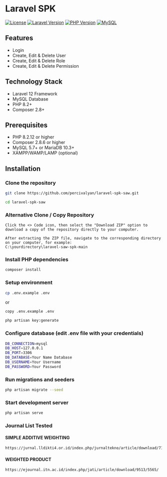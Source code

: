 # Laravel SPK

[![License](https://img.shields.io/badge/license-MIT-blue.svg)](LICENSE)
[![Laravel Version](https://img.shields.io/badge/Laravel-12.x-red.svg)](https://laravel.com)
[![PHP Version](https://img.shields.io/badge/PHP-8.2.12-777BB4.svg)](https://php.net/)
[![MySQL](https://img.shields.io/badge/MySQL-Compatible-yellow.svg)](https://www.mysql.com/)


## Features

- Login
- Create, Edit & Delete User
- Create, Edit & Delete Role
- Create, Edit & Delete Permission

## Technology Stack

- Laravel 12 Framework
- MySQL Database
- PHP 8.2+
- Composer 2.8+

## Prerequisites

- PHP 8.2.12 or higher
- Composer 2.8.6 or higher
- MySQL 5.7+ or MariaDB 10.3+
- XAMPP/WAMP/LAMP (optional)

## Installation

### Clone the repository
```bash
git clone https://github.com/percivalyan/laravel-spk-saw.git
```
```bash
cd laravel-spk-saw
```

### Alternative Clone / Copy Repository
```
Click the <> Code icon, then select the "Download ZIP" option to download a copy of the repository directly to your computer.
```
```
After extracting the ZIP file, navigate to the corresponding directory on your computer, for example:
C:\yourdirectory\laravel-saw-spk-main
```

### Install PHP dependencies
```bash
composer install
```

### Setup environment
```bash
cp .env.example .env
```
or
```bash
copy .env.example .env
```
```bash
php artisan key:generate
```

### Configure database (edit .env file with your credentials)
```bash
DB_CONNECTION=mysql
DB_HOST=127.0.0.1
DB_PORT=3306
DB_DATABASE=Your Name Database
DB_USERNAME=Your Username
DB_PASSWORD=Your Password
```

### Run migrations and seeders
```bash
php artisan migrate --seed
```

### Start development server
```bash
php artisan serve
```

### Journal List Tested
#### SIMPLE ADDITIVE WEIGHTING
```bash
https://jurnal.lldikti4.or.id/index.php/jurnaltekno/article/download/71/65/
```

#### WEIGHTED PRODUCT
```bash
https://ejournal.itn.ac.id/index.php/jati/article/download/9513/5565/
```
